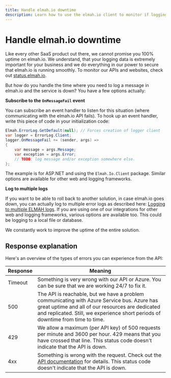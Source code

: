 ```yaml
---
title: Handle elmah.io downtime
description: Learn how to use the elmah.io client to monitor if logging messages to the elmah.io API fails. Implement a retry, log to somewhere else, etc.
---
```


# Handle elmah.io downtime

Like every other SaaS product out there, we cannot promise you 100% uptime on elmah.io. We understand, that your logging data is extremely important for your business and we do everything in our power to secure that elmah.io is running smoothly. To monitor our APIs and websites, check out [status.elmah.io](https://status.elmah.io/).

But how do you handle the time where you need to log a message in elmah.io and the service is down? You have a few options actually:

**Subscribe to the `OnMessageFail` event**

You can subscribe an event handler to listen for this situation (where communicating with the elmah.io API fails). To hook up an event handler, write this piece of code in your initialization code:

```csharp
Elmah.ErrorLog.GetDefault(null); // Forces creation of logger client
var logger = ErrorLog.Client;
logger.OnMessageFail += (sender, args) =>
{
    var message = args.Message;
    var exception = args.Error;
    // TODO: log message and/or exception somewhere else.
};
```

The example is for ASP.NET and using the `Elmah.Io.Client` package. Similar options are available for other web and logging frameworks.

**Log to multiple logs**

If you want to be able to roll back to another solution, in case elmah.io goes down, you can actually log to multiple error logs as described here: [Logging to multiple ELMAH logs](/logging-to-multiple-elmah-logs/). If you are using one of our integrations for other web and logging frameworks, various options are available too. This could be logging to a local file or database.

We constantly work to improve the uptime of the entire solution.

## Response explanation

Here's an overview of the types of errors you can experience from the API:

| Response | Meaning |
| --- | --- |
| Timeout | Something is very wrong with our API or Azure. You can be sure that we are working 24/7 to fix it. |
| 500 | The API is reachable, but we have a problem communicating with Azure Service bus. Azure has great uptime and all of our resources are dedicated and replicated. Still, we experience short periods of downtime from time to time. |
| 429 | We allow a maximum (per API key) of 500 requests per minute and 3600 per hour. 429 means that you have crossed that line. This status code doesn't indicate that the API is down. |
| 4xx | Something is wrong with the request. Check out the [API documentation](http://api.elmah.io/swagger/ui/index) for details. This status code doesn't indicate that the API is down. |